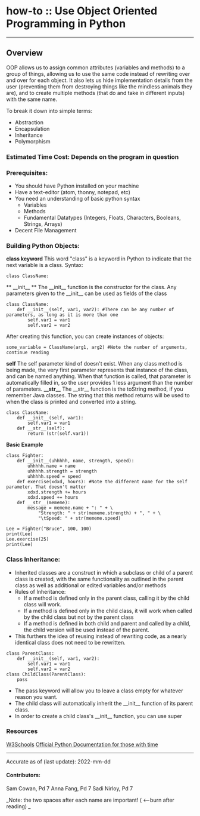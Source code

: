 # how-to :: Use Object Oriented Programming in Python
---
## Overview
OOP allows us to assign common attributes (variables and methods) to a group of things, allowing us to use the same code instead of rewriting over and over for each object. It also lets us hide implementation details from the user (preventing them from destroying things like the mindless animals they are), and to create multiple methods (that do and take in different inputs) with the same name. 

To break it down into simple terms: 
- Abstraction 
- Encapsulation 
- Inheritance 
- Polymorphism 

### Estimated Time Cost: Depends on the program in question

### Prerequisites:

- You should have Python installed on your machine 
- Have a text-editor (atom, thonny, notepad, etc)
- You need an understanding of basic python syntax
    - Variables
    - Methods
    - Fundamental Datatypes (Integers, Floats, Characters, Booleans, Strings, Arrays)
- Decent File Management

### Building Python Objects:
**class keyword**
This word "class" is a keyword in Python to indicate that the next variable is a class. 
Syntax:
```
class ClassName:
```
** \_\_init\_\_ **
The \_\_init\_\_ function is the constructor for the class. Any parameters given to the \_\_init\_\_ can be used as fields of the class
```
class ClassName:
	def __init__(self, var1, var2): #There can be any number of parameters, as long as it is more than one
		self.var1 = var1
		self.var2 = var2
```
After creating this function, you can create instances of objects:
```
some_variable = ClassName(arg1, arg2) #Note the number of arguments, continue reading
```
**self**
The self parameter kind of doesn't exist. When any class method is being made, the very first parameter represents that instance of the class, and can be named anything. When that function is called, that parameter is automatically filled in, so the user provides 1 less argument than the number of parameters.
**\_\_str\_\_**
The \_\_str\_\_ function is the toString method, if you remember Java classes. The string that this method returns will be used to when the class is printed and converted into a string.
```
class ClassName:
	def __init__(self, var1):
		self.var1 = var1
	def __str__(self):
		return (str(self.var1))
```
**Basic Example**
```
class Fighter:
	def __init__(uhhhhh, name, strength, speed):
		uhhhhh.name = name
		uhhhhh.strength = strength
		uhhhhh.speed = speed
	def exercise(xdxd, hours): #Note the different name for the self parameter. That doesn't matter
		xdxd.strength += hours
		xdxd.speed += hours
	def __str__(mememe):
		message = mememe.name + ": " + \
			"Strength: " + str(mememe.strength) + ", " + \
			"\tSpeed: " + str(mememe.speed)

Lee = Fighter("Bruce", 100, 100)
print(Lee)
Lee.exercise(25)
print(Lee)
```
### Class Inheritance:
- Inherited classes are a construct in which a subclass or child of a parent class is created, with the same functionality as outlined in the parent class as well as additional or edited variables and/or methods
- Rules of Inheritance:
	- If a method is defined only in the parent class, calling it by the child class will work.
	- If a method is defined only in the child class, it will work when called by the child class but not by the parent class
	- If a method is defined in both child and parent and called by a child, the child version will be used instead of the parent.
- This furthers the idea of reusing instead of rewriting code, as a nearly identical class does not need to be rewritten.

```
class ParentClass: 
	def __init__(self, var1, var2):
		self.var1 = var1
		self.var2 = var2
class ChildClass(ParentClass):
	pass
```
- The pass keyword will allow you to leave a class empty for whatever reason you want.
- The child class will automatically inherit the \_\_init\_\_ function of its parent class.
- In order to create a child class's \_\_init\_\_ function, you can use super
### Resources
[W3Schools](https://www.w3schools.com/python/python_classes.asp)
[Official Python Documentation for those with time](https://docs.python.org/3/tutorial/classes.html)

---

Accurate as of (last update): 2022-mm-dd

#### Contributors:  
Sam Cowan, Pd 7
Anna Fang, Pd 7
Sadi Nirloy, Pd 7

_Note: the two spaces after each name are important! ( <--burn after reading)  _
